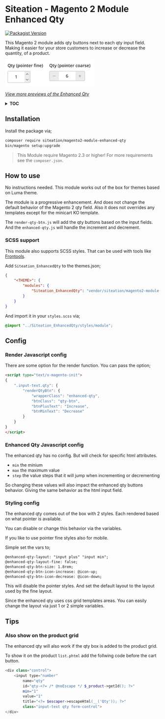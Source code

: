 # Siteation - Magento 2 Module Enhanced Qty

[![Packagist Version](https://img.shields.io/packagist/v/siteation/magento2-module-enhanced-qty)](https://packagist.org/packages/siteation/magento2-module-enhanced-qty)

This Magento 2 module adds qty buttons next to each qty input field.
Making it easier for your store customers to increase or decrease the quantity,
of a product.

![preview of the quantity buttons in action](previews/preview.gif)

_[View more previews of the Enhanced Qty](previews)_

<details><summary><strong>TOC</strong></summary>

- [Installation](#installation)
- [How to use](#how-to-use)
  - [SCSS support](#scss-support)
- [Config](#config)
  - [Render Javascript config](#render-javascript-config)
  - [Enhanced Qty Javascript config](#enhanced-qty-javascript-config)
  - [Styling config](#styling-config)
- [Tips](#tips)
  - [Also show on the product grid](#also-show-on-the-product-grid)

</details>

## Installation

Install the package via;

```bash
composer require siteation/magento2-module-enhanced-qty
bin/magento setup:upgrade
```

> This Module require Magento 2.3 or higher!
> For more requirements see the `composer.json`.

## How to use

No instructions needed.
This module works out of the box for themes based on Luma theme.

The module is a progressive enhancement.
And does not change the default behavior of the Magento 2 qty field.
Also it does not overrides any templates except for the minicart KO template.

The `render-qty-btn.js` will add the qty buttons based on the input fields.
And the `enhanced-qty.js` will handle the increment and decrement.

### SCSS support

This module also supports SCSS styles.
That can be used with tools like [Frontools](https://github.com/SnowdogApps/magento2-frontools).

Add `Siteation_EnhancedQty` to the themes.json;

```json
{
    "<THEME>": {
        "modules": {
            "Siteation_EnhancedQty": "vendor/siteation/magento2-module-enhanced-qty/view/frontend"
        }
    }
}
```

And import it in your `styles.scss` via;

```scss
@import "../Siteation_EnhancedQty/styles/module";
```

## Config

### Render Javascript config

There are some option for the render function.
You can pass the option;

```html
<script type="text/x-magento-init">
{
    ".input-text.qty": {
        "renderQtyBtn": {
            "wrapperClass": "enhanced-qty",
            "btnClass": "qty-btn",
            "btnPlusText": "Increase",
            "btnMinText": "Decrease"
        }
    }
}
</script>
```

### Enhanced Qty Javascript config

The enhanced qty has no config.
But will check for specific html attributes.

- `min` the minium
- `max` the maximum value
- `step` the value steps that it will jump when incrementing or decrementing

So changing these values will also impact the enhanced qty buttons behavior.
Giving the same behavior as the html input field.

### Styling config

The enhanced qty comes out of the box with 2 styles.
Each rendered based on what pointer is available.

You can disable or change this behavior via the variables.

If you like to use pointer fine styles also for mobile.

Simple set the vars to;

```less
@enhanced-qty-layout: "input plus" "input min";
@enhanced-qty-layout-fine: false;
@enhanced-qty-btn-size: 1.8rem;
@enhanced-qty-btn-icon-increase: @icon-up;
@enhanced-qty-btn-icon-decrease: @icon-down;
```

This will disable the pointer styles.
And set the default layout to the layout used by the fine layout.

Since the enhanced qty uses css grid templates areas.
You can easily change the layout via just 1 or 2 simple variables.

## Tips

### Also show on the product grid

The enhanced qty will also work if the qty box is added to the product grid.

To show it on the product `list.phtml` add the follwing code before the cart button.

```php
<div class="control">
    <input type="number"
        name="qty"
        id="qty-<?= /* @noEscape */ $_product->getId(); ?>"
        min="1"
        value="1"
        title="<?= $escaper->escapeHtml(__('Qty')); ?>"
        class="input-text qty form-control">
</div>
```
